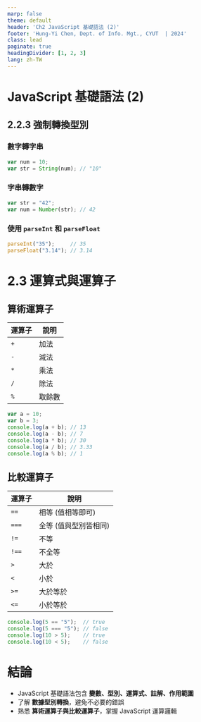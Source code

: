 ```yaml
---
marp: false
theme: default
header: 'Ch2 JavaScript 基礎語法 (2)'
footer: 'Hung-Yi Chen, Dept. of Info. Mgt., CYUT  | 2024'
class: lead
paginate: true
headingDivider: [1, 2, 3]
lang: zh-TW
---
```


<style>
    .columns {
    display: flex;
  }
  .column {
    flex: 1;
    padding: 10px;
  }
  .column.large{
    flex: 2;
  }
  .small-font {
    font-size: 0.8em;
  }

  section > header,
section > footer {
  position: absolute;
  left: auto;
  right: 90px;
  height: 20px;
}

header {
  top: 30px;
}

footer {
  bottom: 30px;
}

</style>

# JavaScript 基礎語法 (2)

## **2.2.3 強制轉換型別**

### **數字轉字串**
```js
var num = 10;
var str = String(num); // "10"
```

### **字串轉數字**
```js
var str = "42";
var num = Number(str); // 42
```

### **使用 `parseInt` 和 `parseFloat`**
```js
parseInt("35");     // 35
parseFloat("3.14"); // 3.14
```



# 2.3 運算式與運算子

## **算術運算子**

| 運算子 | 說明 |
|--------|------|
| `+`    | 加法 |
| `-`    | 減法 |
| `*`    | 乘法 |
| `/`    | 除法 |
| `%`    | 取餘數 |

```js
var a = 10;
var b = 3;
console.log(a + b); // 13
console.log(a - b); // 7
console.log(a * b); // 30
console.log(a / b); // 3.33
console.log(a % b); // 1
```



## **比較運算子**

| 運算子 | 說明 |
|--------|------|
| `==`   | 相等 (值相等即可) |
| `===`  | 全等 (值與型別皆相同) |
| `!=`   | 不等 |
| `!==`  | 不全等 |
| `>`    | 大於 |
| `<`    | 小於 |
| `>=`   | 大於等於 |
| `<=`   | 小於等於 |

```js
console.log(5 == "5");  // true
console.log(5 === "5"); // false
console.log(10 > 5);    // true
console.log(10 < 5);    // false
```


# **結論**

- JavaScript 基礎語法包含 **變數、型別、運算式、註解、作用範圍**
- 了解 **數據型別轉換**，避免不必要的錯誤
- 熟悉 **算術運算子與比較運算子**，掌握 JavaScript 運算邏輯
